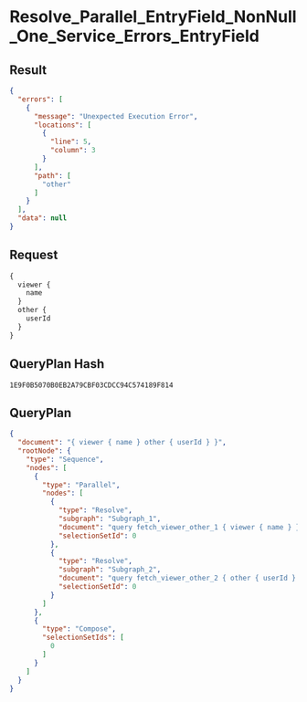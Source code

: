 # Resolve_Parallel_EntryField_NonNull_One_Service_Errors_EntryField

## Result

```json
{
  "errors": [
    {
      "message": "Unexpected Execution Error",
      "locations": [
        {
          "line": 5,
          "column": 3
        }
      ],
      "path": [
        "other"
      ]
    }
  ],
  "data": null
}
```

## Request

```graphql
{
  viewer {
    name
  }
  other {
    userId
  }
}
```

## QueryPlan Hash

```text
1E9F0B5070B0EB2A79CBF03CDCC94C574189F814
```

## QueryPlan

```json
{
  "document": "{ viewer { name } other { userId } }",
  "rootNode": {
    "type": "Sequence",
    "nodes": [
      {
        "type": "Parallel",
        "nodes": [
          {
            "type": "Resolve",
            "subgraph": "Subgraph_1",
            "document": "query fetch_viewer_other_1 { viewer { name } }",
            "selectionSetId": 0
          },
          {
            "type": "Resolve",
            "subgraph": "Subgraph_2",
            "document": "query fetch_viewer_other_2 { other { userId } }",
            "selectionSetId": 0
          }
        ]
      },
      {
        "type": "Compose",
        "selectionSetIds": [
          0
        ]
      }
    ]
  }
}
```

